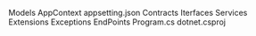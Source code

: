 Models
AppContext
appsetting.json
Contracts
Iterfaces
Services
Extensions
Exceptions
EndPoints
Program.cs
dotnet.csproj
